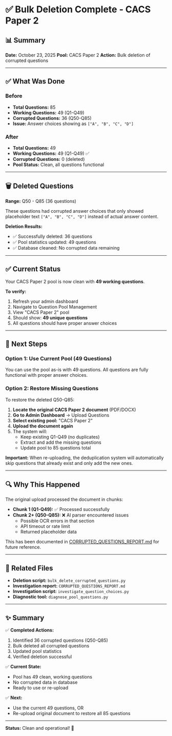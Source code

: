 # ✅ Bulk Deletion Complete - CACS Paper 2

## 📊 Summary

**Date:** October 23, 2025
**Pool:** CACS Paper 2
**Action:** Bulk deletion of corrupted questions

---

## ✅ What Was Done

### Before
- **Total Questions:** 85
- **Working Questions:** 49 (Q1-Q49)
- **Corrupted Questions:** 36 (Q50-Q85)
- **Issue:** Answer choices showing as `["A", "B", "C", "D"]`

### After
- **Total Questions:** 49
- **Working Questions:** 49 (Q1-Q49) ✅
- **Corrupted Questions:** 0 (deleted)
- **Pool Status:** Clean, all questions functional

---

## 🗑️ Deleted Questions

**Range:** Q50 - Q85 (36 questions)

These questions had corrupted answer choices that only showed placeholder text `["A", "B", "C", "D"]` instead of actual answer content.

**Deletion Results:**
- ✅ Successfully deleted: 36 questions
- ✅ Pool statistics updated: 49 questions
- ✅ Database cleaned: No corrupted data remaining

---

## ✅ Current Status

Your CACS Paper 2 pool is now clean with **49 working questions**.

**To verify:**
1. Refresh your admin dashboard
2. Navigate to Question Pool Management
3. View "CACS Paper 2" pool
4. Should show: **49 unique questions**
5. All questions should have proper answer choices

---

## 📝 Next Steps

### Option 1: Use Current Pool (49 Questions)
You can use the pool as-is with 49 questions. All questions are fully functional with proper answer choices.

### Option 2: Restore Missing Questions
To restore the deleted Q50-Q85:

1. **Locate the original CACS Paper 2 document** (PDF/DOCX)
2. **Go to Admin Dashboard** → Upload Questions
3. **Select existing pool:** "CACS Paper 2"
4. **Upload the document again**
5. The system will:
   - Keep existing Q1-Q49 (no duplicates)
   - Extract and add the missing questions
   - Update pool to 85 questions total

**Important:** When re-uploading, the deduplication system will automatically skip questions that already exist and only add the new ones.

---

## 🔍 Why This Happened

The original upload processed the document in chunks:
- **Chunk 1 (Q1-Q49):** ✅ Processed successfully
- **Chunk 2+ (Q50-Q85):** ❌ AI parser encountered issues
  - Possible OCR errors in that section
  - API timeout or rate limit
  - Returned placeholder data

This has been documented in [CORRUPTED_QUESTIONS_REPORT.md](CORRUPTED_QUESTIONS_REPORT.md) for future reference.

---

## 📁 Related Files

- **Deletion script:** `bulk_delete_corrupted_questions.py`
- **Investigation report:** `CORRUPTED_QUESTIONS_REPORT.md`
- **Investigation script:** `investigate_question_choices.py`
- **Diagnostic tool:** `diagnose_pool_questions.py`

---

## ✨ Summary

✅ **Completed Actions:**
1. Identified 36 corrupted questions (Q50-Q85)
2. Bulk deleted all corrupted questions
3. Updated pool statistics
4. Verified deletion successful

✅ **Current State:**
- Pool has 49 clean, working questions
- No corrupted data in database
- Ready to use or re-upload

✅ **Next:**
- Use the current 49 questions, OR
- Re-upload original document to restore all 85 questions

---

**Status:** Clean and operational! 🎉
